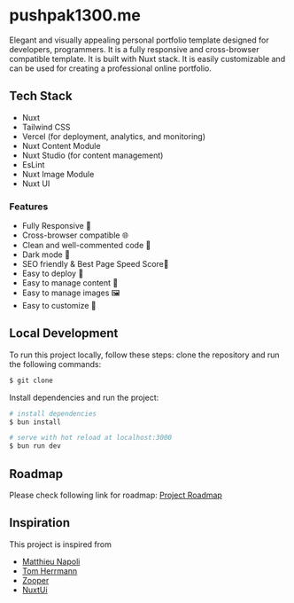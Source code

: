 # pushpak1300.me

Elegant and visually appealing personal portfolio template designed for developers, programmers.
It is a fully responsive and cross-browser compatible template. It is built with Nuxt stack. It is easily customizable and can be used for creating a professional online portfolio.

## Tech Stack
- Nuxt
- Tailwind CSS
- Vercel (for deployment, analytics, and monitoring)
- Nuxt Content Module
- Nuxt Studio (for content management)
- EsLint
- Nuxt Image Module
- Nuxt UI

### Features
- Fully Responsive 📲
- Cross-browser compatible 🌐
- Clean and well-commented code 🧹
- Dark mode 🌙
- SEO friendly & Best Page Speed Score🚀
- Easy to deploy 🚢
- Easy to manage content 📝
- Easy to manage images 🖼️
- Easy to customize 🎨

## Local Development
To run this project locally, follow these steps:
clone the repository and run the following commands:

```bash
$ git clone 
```

Install dependencies and run the project:
```bash
# install dependencies
$ bun install

# serve with hot reload at localhost:3000
$ bun run dev

```

## Roadmap
Please check following link for roadmap:
[Project Roadmap](https://github.com/users/pushpak1300/projects/3)


## Inspiration
This project is inspired from 
- [Matthieu Napoli](https://mnapoli.fr/)
- [Tom Herrmann](https://gummibeer.dev/)
- [Zooper](https://zooper.pages.dev)
- [NuxtUi](https://nuxtui.com)
